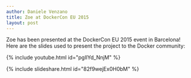 ```yaml
---
author: Daniele Venzano
title: Zoe at DockerCon EU 2015
layout: post
---
```


Zoe has been presented at the DockerCon EU 2015 event in Barcelona! Here are the slides used to present the project to the Docker community:

{% include youtube.html id="pgIlYd_NnjM" %}

{% include slideshare.html id="82f9wejEx0H0bM" %}


